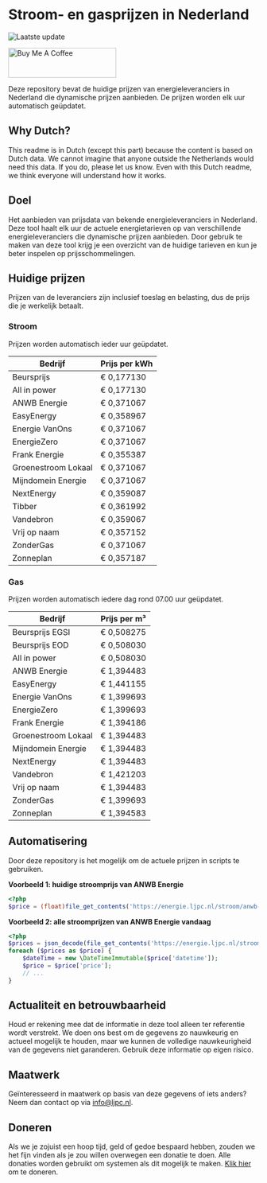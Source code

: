 # Stroom- en gasprijzen in Nederland

![Laatste update](https://img.shields.io/badge/laatste%20update-2025--01--31%2017%3A01%20CET-brightgreen)

<a href="https://www.buymeacoffee.com/Lars-" target="_blank"><img src="https://cdn.buymeacoffee.com/buttons/v2/default-orange.png" alt="Buy Me A Coffee" height="60" style="height: 60px !important;width: 217px !important;" ></a>

Deze repository bevat de huidige prijzen van energieleveranciers in Nederland die dynamische prijzen aanbieden. De prijzen worden elk uur automatisch geüpdatet.

## Why Dutch?

This readme is in Dutch (except this part) because the content is based on Dutch data. We cannot imagine that anyone outside the Netherlands would need this data. If you do, please let us know. Even with this Dutch readme, we think
everyone will understand how it works.

## Doel

Het aanbieden van prijsdata van bekende energieleveranciers in Nederland. Deze tool haalt elk uur de actuele energietarieven op van verschillende energieleveranciers die dynamische prijzen aanbieden. Door gebruik te maken van deze tool
krijg je een overzicht van de huidige tarieven en kun je beter inspelen op prijsschommelingen.

## Huidige prijzen

Prijzen van de leveranciers zijn inclusief toeslag en belasting, dus de prijs die je werkelijk betaalt.

### Stroom

Prijzen worden automatisch ieder uur geüpdatet.

 Bedrijf | Prijs per kWh 
---------|---------------
Beursprijs | € 0,177130
All in power | € 0,177130
ANWB Energie | € 0,371067
EasyEnergy | € 0,358967
Energie VanOns | € 0,371067
EnergieZero | € 0,371067
Frank Energie | € 0,355387
Groenestroom Lokaal | € 0,371067
Mijndomein Energie | € 0,371067
NextEnergy | € 0,359087
Tibber | € 0,361992
Vandebron | € 0,359067
Vrij op naam | € 0,357152
ZonderGas | € 0,371067
Zonneplan | € 0,357187


### Gas

Prijzen worden automatisch iedere dag rond 07.00 uur geüpdatet.

 Bedrijf | Prijs per m³ 
---------|--------------
Beursprijs EGSI | € 0,508275
Beursprijs EOD | € 0,508030
All in power | € 0,508030
ANWB Energie | € 1,394483
EasyEnergy | € 1,441155
Energie VanOns | € 1,399693
EnergieZero | € 1,399693
Frank Energie | € 1,394186
Groenestroom Lokaal | € 1,394483
Mijndomein Energie | € 1,394483
NextEnergy | € 1,394483
Vandebron | € 1,421203
Vrij op naam | € 1,394483
ZonderGas | € 1,399693
Zonneplan | € 1,394583


## Automatisering

Door deze repository is het mogelijk om de actuele prijzen in scripts te gebruiken.

**Voorbeeld 1: huidige stroomprijs van ANWB Energie**

```php
<?php
$price = (float)file_get_contents('https://energie.ljpc.nl/stroom/anwb-energie-nu.txt');

```

**Voorbeeld 2: alle stroomprijzen van ANWB Energie vandaag**

```php
<?php
$prices = json_decode(file_get_contents('https://energie.ljpc.nl/stroom/all-in-power-vandaag.json'),true);
foreach ($prices as $price) {
    $dateTime = new \DateTimeImmutable($price['datetime']);
    $price = $price['price'];
    // ...
}
```

## Actualiteit en betrouwbaarheid

Houd er rekening mee dat de informatie in deze tool alleen ter referentie wordt verstrekt. We doen ons best om de gegevens zo nauwkeurig en actueel mogelijk te houden, maar we kunnen de volledige nauwkeurigheid van de gegevens niet
garanderen. Gebruik deze informatie op eigen risico.

## Maatwerk

Geïnteresseerd in maatwerk op basis van deze gegevens of iets anders? Neem dan contact op
via [info@ljpc.nl](mailto:info@ljpc.nl?subject=Energie%20prijzen).

## Doneren

Als we je zojuist een hoop tijd, geld of gedoe bespaard hebben, zouden we het fijn vinden als je zou willen overwegen een
donatie te doen. Alle donaties worden gebruikt om systemen als dit mogelijk te
maken. [Klik hier](https://www.buymeacoffee.com/Lars-) om te doneren.
